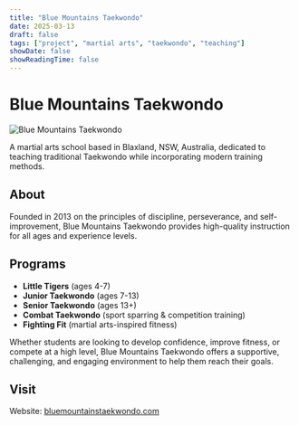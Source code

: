 ```yaml
---
title: "Blue Mountains Taekwondo"
date: 2025-03-13
draft: false
tags: ["project", "martial arts", "taekwondo", "teaching"]
showDate: false
showReadingTime: false
---
```


# Blue Mountains Taekwondo

![Blue Mountains Taekwondo](https://bluemountainstaekwondo.com)

A martial arts school based in Blaxland, NSW, Australia, dedicated to teaching traditional Taekwondo while incorporating modern training methods.

## About

Founded in 2013 on the principles of discipline, perseverance, and self-improvement, Blue Mountains Taekwondo provides high-quality instruction for all ages and experience levels.

## Programs

- **Little Tigers** (ages 4-7)
- **Junior Taekwondo** (ages 7-13)
- **Senior Taekwondo** (ages 13+)
- **Combat Taekwondo** (sport sparring & competition training)
- **Fighting Fit** (martial arts-inspired fitness)

Whether students are looking to develop confidence, improve fitness, or compete at a high level, Blue Mountains Taekwondo offers a supportive, challenging, and engaging environment to help them reach their goals.

## Visit

Website: [bluemountainstaekwondo.com](https://bluemountainstaekwondo.com)